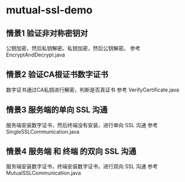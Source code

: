 # mutual-ssl-demo

## 情景1 验证非对称密钥对 

公钥加密，然后私钥解密。私钥加密，然后公钥解密。
参考 EncryptAndDecrypt.java


## 情景2 验证CA根证书数字证书

数字证书通过CA私钥进行解密，判断是否真证书
参考 VerifyCertificate.java


## 情景3 服务端的单向 SSL 沟通

服务端安装数字证书，然后终端没有安装，进行单向 SSL 沟通
参考 SingleSSLCommunication.java


## 情景4 服务端 和 终端 的双向 SSL 沟通
 
 服务端安装数字证书，终端安装数字证书，进行双向 SSL 沟通
 参考 MutualSSLCommunication.java



